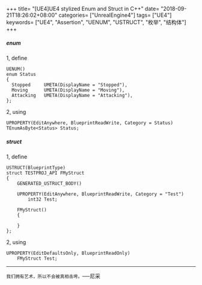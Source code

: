 +++
title= "[UE4]UE4 stylized Enum and Struct in C++"
date= "2018-09-21T18:26:02+08:00"
categories= ["UnrealEngine4"]
tags= ["UE4"]
keywords= ["UE4", "Assertion", "UENUM", "USTRUCT", "枚举", "结构体"]
+++

##### enum

1, define

    UENUM()
    enum Status
    {
      Stopped     UMETA(DisplayName = "Stopped"),
      Moving      UMETA(DisplayName = "Moving"),
      Attacking   UMETA(DisplayName = "Attacking"),
    };

2, using

    UPROPERTY(EditAnywhere, BlueprintReadWrite, Category = Status)
    TEnumAsByte<Status> Status;
    
##### struct

1, define

    USTRUCT(BlueprintType)
    struct TESTPROJ_API FMyStruct
    {
        GENERATED_USTRUCT_BODY()

        UPROPERTY(EditAnywhere, BlueprintReadWrite, Category = "Test")
            int32 Test;

        FMyStruct()
        {

        }
    };
    
2, using

    UPROPERTY(EditDefaultsOnly, BlueprintReadOnly)
        FMyStruct Test;

***
`我们拥有艺术，所以不会被真相击垮。`──尼采

    